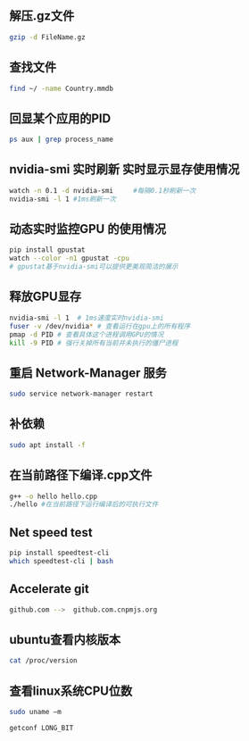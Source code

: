## 解压.gz文件
```bash
gzip -d FileName.gz
```
## 查找文件
```bash
find ~/ -name Country.mmdb
```
## 回显某个应用的PID
```bash
ps aux | grep process_name 
```
## nvidia-smi 实时刷新 实时显示显存使用情况
```bash
watch -n 0.1 -d nvidia-smi     #每隔0.1秒刷新一次 
nvidia-smi -l 1 #1ms刷新一次
```
## 动态实时监控GPU 的使用情况
```bash
pip install gpustat
watch --color -n1 gpustat -cpu
# gpustat基于nvidia-smi可以提供更美观简洁的展示
```
## 释放GPU显存
```bash
nvidia-smi -l 1  # 1ms速度实时nvidia-smi
fuser -v /dev/nvidia* # 查看运行在gpu上的所有程序
pmap -d PID # 查看具体这个进程调用GPU的情况
kill -9 PID # 强行关掉所有当前并未执行的僵尸进程
```
## 重启 Network-Manager 服务
```bash
sudo service network-manager restart
```
## 补依赖
```bash
sudo apt install -f
```
## 在当前路径下编译.cpp文件
```bash
g++ -o hello hello.cpp
./hello #在当前路径下运行编译后的可执行文件
```
## Net speed test
```bash
pip install speedtest-cli
which speedtest-cli | bash 
```
## Accelerate git 
```bash
github.com -->  github.com.cnpmjs.org
```
## ubuntu查看内核版本
```bash
cat /proc/version
```
## 查看linux系统CPU位数
```bash
sudo uname —m
```
```bash
getconf LONG_BIT
```
```bash

```
